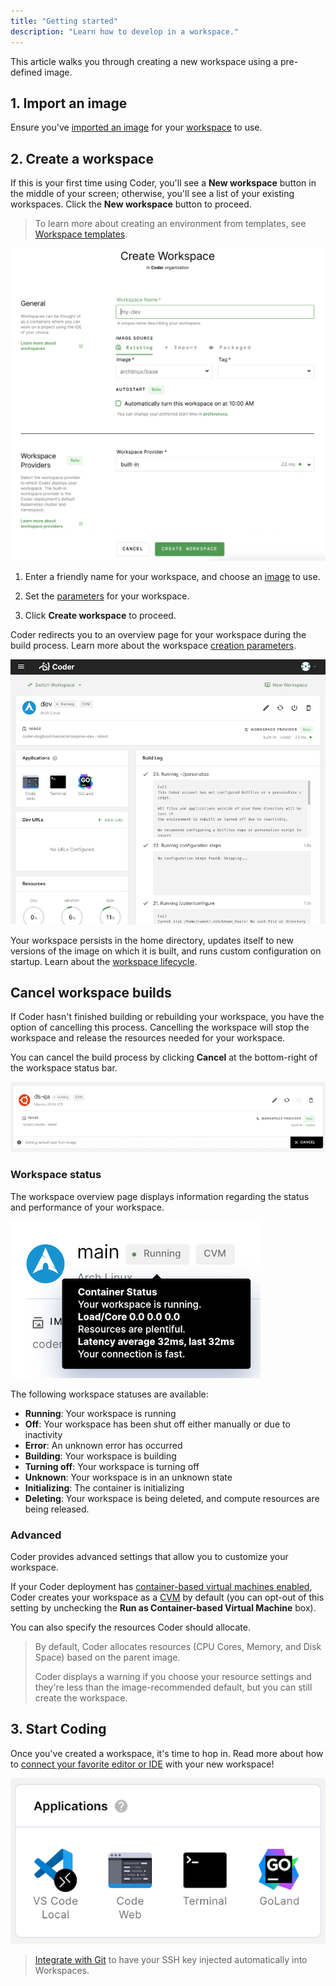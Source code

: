 ```yaml
---
title: "Getting started"
description: "Learn how to develop in a workspace."
---
```


This article walks you through creating a new workspace using a pre-defined
image.

## 1. Import an image

Ensure you've [imported an image](../images/importing.md) for your
[workspace](index.md) to use.

## 2. Create a workspace

If this is your first time using Coder, you'll see a **New workspace** button in
the middle of your screen; otherwise, you'll see a list of your existing
workspaces. Click the **New workspace** button to proceed.

> To learn more about creating an environment from templates, see
> [Workspace templates](workspace-templates/index.md).

![Create a workspace](../assets/workspaces/create-workspace.png)

1. Enter a friendly name for your workspace, and choose an
   [image](../images/index.md) to use.

1. Set the [parameters](workspace-params.md) for your workspace.

1. Click **Create workspace** to proceed.

Coder redirects you to an overview page for your workspace during the build
process. Learn more about the workspace
[creation parameters](./workspace-params.md).

![Workspace overview](../assets/workspaces/workspace-overview.png)

Your workspace persists in the home directory, updates itself to new versions of
the image on which it is built, and runs custom configuration on startup. Learn
about the [workspace lifecycle](lifecycle.md).

## Cancel workspace builds

If Coder hasn't finished building or rebuilding your workspace, you have the
option of cancelling this process. Cancelling the workspace will stop the
workspace and release the resources needed for your workspace.

You can cancel the build process by clicking **Cancel** at the bottom-right of
the workspace status bar.

![Cancel workspace build](../assets/workspaces/cancel-ws-build.png)

### Workspace status

The workspace overview page displays information regarding the status and
performance of your workspace.

![Workspace overview](../assets/workspaces/status-chip.png)

The following workspace statuses are available:

- **Running**: Your workspace is running
- **Off**: Your workspace has been shut off either manually or due to inactivity
- **Error**: An unknown error has occurred
- **Building**: Your workspace is building
- **Turning off**: Your workspace is turning off
- **Unknown**: Your workspace is in an unknown state
- **Initializing**: The container is initializing
- **Deleting**: Your workspace is being deleted, and compute resources are being
  released.

### Advanced

Coder provides advanced settings that allow you to customize your workspace.

If your Coder deployment has
[container-based virtual machines enabled](../admin/workspace-management/cvms.md),
Coder creates your workspace as a [CVM](cvms.md) by default (you can opt-out of
this setting by unchecking the **Run as Container-based Virtual Machine** box).

You can also specify the resources Coder should allocate.

> By default, Coder allocates resources (CPU Cores, Memory, and Disk Space)
> based on the parent image.
>
> Coder displays a warning if you choose your resource settings and they're less
> than the image-recommended default, but you can still create the workspace.

## 3. Start Coding

Once you've created a workspace, it's time to hop in. Read more about how to
[connect your favorite editor or IDE](./editors.md) with your new workspace!

![Start coding](../assets/guides/deployments/applications.png)

> [Integrate with Git](./personalization#git-integration) to have your SSH key
> injected automatically into Workspaces.
